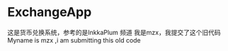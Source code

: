 # ExchangeApp
这是货币兑换系统，参考的是InkkaPlum 频道
我是mzx，我提交了这个旧代码
Myname is mzx ,i am submitting this old code